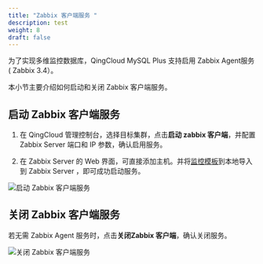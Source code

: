```yaml
---
title: "Zabbix 客户端服务 "
description: test
weight: 8
draft: false
---
```



为了实现多维监控数据库，QingCloud MySQL Plus 支持启用 Zabbix Agent服务 ( Zabbix 3.4）。

本小节主要介绍如何启动和关闭 Zabbix 客户端服务。

## 启动 Zabbix 客户端服务

1. 在 QingCloud 管理控制台，选择目标集群，点击**启动 zabbix 客户端**，并配置 Zabbix Server 端口和 IP 参数，确认启用服务。

2. 在 Zabbix Server 的 Web 界面，可直接添加主机。并将[监控模板](https://releases-qs.pek3a.qingstor.com/zabbix/zbx_export_templates.xml?response-content-disposition=attachment)到本地导入到 Zabbix Server ，即可成功启动服务。

![启动 Zabbix 客户端服务](../../_images/start_zabbix_agent.png)

## 关闭 Zabbix 客户端服务

若无需 Zabbix Agent 服务时，点击**关闭Zabbix 客户端**，确认关闭服务。

![关闭 Zabbix 客户端服务](../../_images/stop_zabbix_agent.png)